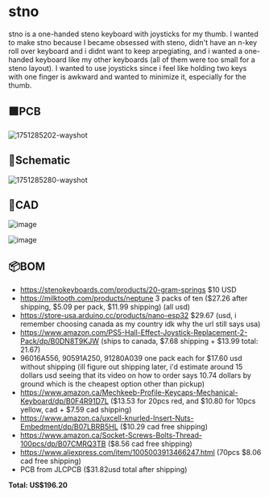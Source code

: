 # stno

stno is a one-handed steno keyboard with joysticks for my thumb. I wanted to make stno because I became obsessed with steno, didn't have an n-key roll over keyboard and i didnt want to keep arpegiating, and i wanted a one-handed keyboard like my other keyboards (all of them were too small for a steno layout). I wanted to use joysticks since i feel like holding two keys with one finger is awkward and wanted to minimize it, especially for the thumb.

## 🟩PCB
![1751285202-wayshot](https://github.com/user-attachments/assets/e2f63368-f0f2-4c21-8521-80891763f085)

## 📐Schematic
![1751285280-wayshot](https://github.com/user-attachments/assets/18380403-13e3-494b-adcc-782f56109bb4)

## 📏CAD
![image](https://github.com/user-attachments/assets/9fb9f317-1e80-4c72-85db-c1b9620f1773)

![image](https://github.com/user-attachments/assets/3d75e30c-17ae-423f-9a38-0105f57f4d2c)

## 📦BOM
- https://stenokeyboards.com/products/20-gram-springs $10 USD
- https://milktooth.com/products/neptune 3 packs of ten ($27.26 after shipping, $5.09 per pack, $11.99 shipping) (all usd)
- https://store-usa.arduino.cc/products/nano-esp32 $29.67 (usd, i remember choosing canada as my country idk why the url still says usa)
- https://www.amazon.com/PS5-Hall-Effect-Joystick-Replacement-2-Pack/dp/B0DN8T9KJW (ships to canada, $7.68 shipping + $13.99 total: 21.67)
- 96016A556, 90591A250, 91280A039 one pack each for $17.60 usd without shipping (ill figure out shipping later, i'd estimate around 15 dollars usd seeing that its video on how to order says 10.74 dollars by ground which is the cheapest option other than pickup)
- https://www.amazon.ca/Mechkeeb-Profile-Keycaps-Mechanical-Keyboard/dp/B0F4R91D7L ($13.53 for 20pcs red, and $10.80 for 10pcs yellow, cad + $7.59 cad shipping)
- https://www.amazon.ca/uxcell-knurled-Insert-Nuts-Embedment/dp/B07LBRB5HL ($10.29 cad free shipping)
- https://www.amazon.ca/Socket-Screws-Bolts-Thread-100pcs/dp/B07CMRQ3TB ($8.56 cad free shipping)
- https://www.aliexpress.com/item/1005003913466247.html (70pcs $8.06 cad free shipping)
- PCB from JLCPCB ($31.82usd total after shipping)

**Total: US$196.20**
